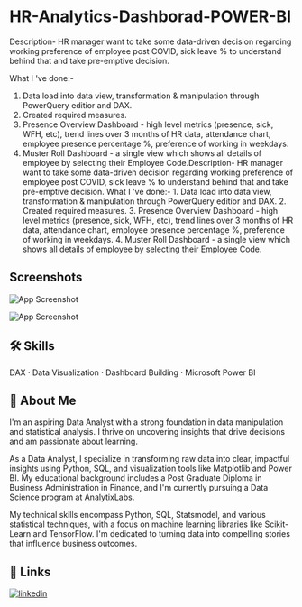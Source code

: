 
# HR-Analytics-Dashborad-POWER-BI

Description- HR manager want to take some data-driven decision regarding working preference of employee post COVID, sick leave % to understand behind that and take pre-emptive decision.

What I 've done:-
1. Data load into data view, transformation & manipulation through PowerQuery editior and DAX.
2. Created required measures.
3. Presence Overview Dashboard - high level metrics (presence, sick, WFH, etc), trend lines over 3 months of HR data, attendance chart, employee presence percentage %, preference of working in weekdays.
4. Muster Roll Dashboard - a single view which shows all details of employee by selecting their Employee Code.Description- HR manager want to take some data-driven decision regarding working preference of employee post COVID, sick leave % to understand behind that and take pre-emptive decision. What I 've done:- 1. Data load into data view, transformation & manipulation through PowerQuery editior and DAX. 2. Created required measures. 3. Presence Overview Dashboard - high level metrics (presence, sick, WFH, etc), trend lines over 3 months of HR data, attendance chart, employee presence percentage %, preference of working in weekdays. 4. Muster Roll Dashboard - a single view which shows all details of employee by selecting their Employee Code.

## Screenshots

![App Screenshot](https://media.licdn.com/dms/image/D4D2DAQFGZKW1sF-hyw/profile-treasury-image-shrink_800_800/0/1693754614786?e=1694376000&v=beta&t=hyRp_CVRETJy88DTuZ9lv2p-r5oSK6PpVjWnu_Yo8vE)

![App Screenshot](https://media.licdn.com/dms/image/D4D2DAQG8iFky7aUACQ/profile-treasury-image-shrink_800_800/0/1693754641513?e=1694376000&v=beta&t=DYxSKyMIA_y2_VcV4KccJrpqJK2bBI1vQjyYqiQKMyM)

## 🛠 Skills
 DAX · Data Visualization · Dashboard Building · Microsoft Power BI
## 🚀 About Me
I'm an aspiring Data Analyst with a strong foundation in data manipulation and statistical analysis. I thrive on uncovering insights that drive decisions and am passionate about learning.

As a Data Analyst, I specialize in transforming raw data into clear, impactful insights using Python, SQL, and visualization tools like Matplotlib and Power BI. My educational background includes a Post Graduate Diploma in Business Administration in Finance, and I'm currently pursuing a Data Science program at AnalytixLabs.

My technical skills encompass Python, SQL, Statsmodel, and various statistical techniques, with a focus on machine learning libraries like Scikit-Learn and TensorFlow. I'm dedicated to turning data into compelling stories that influence business outcomes.


## 🔗 Links

[![linkedin](https://img.shields.io/badge/linkedin-0A66C2?style=for-the-badge&logo=linkedin&logoColor=white)](https://www.linkedin.com/in/sanamkandar/)

